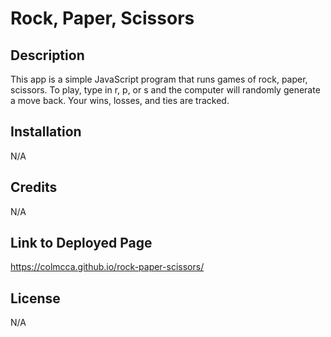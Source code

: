 # Rock, Paper, Scissors

## Description

This app is a simple JavaScript program that runs games of rock, paper, scissors. To play, type in r, p, or s and the computer will randomly generate a move back. Your wins, losses, and ties are tracked.

## Installation

N/A

## Credits

N/A

## Link to Deployed Page

https://colmcca.github.io/rock-paper-scissors/

## License

N/A